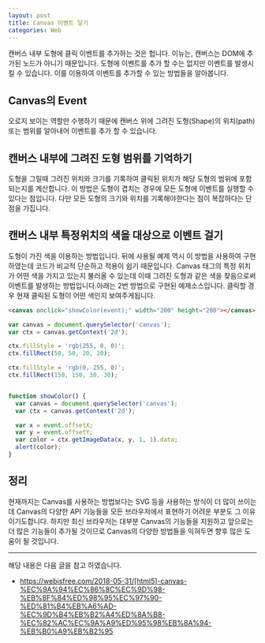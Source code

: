 ```yaml
---
layout: post
title: Canvas 이벤트 달기
categories: Web
---
```


캔버스 내부 도형에 클릭 이벤트를 추가하는 것은 헙니다. 이뉴는, 캔버스는 DOM에 추가된 노드가 아니기 때문입니다. 도형에 이벤트를 추가 할 수는 없지만 이벤트를 발생시킬 수 있습니다. 이를 이용하여 이벤트를 추가할 수 있는 방법들을 알아봅니다.

## Canvas의 Event

오로지 보이는 역할만 수행하기 때문에 캔버스 위에 그려진 도형(Shape)의 위치(path) 또는 범위를 알아내어 이벤트를 추가 할 수 있습니다.

## 캔버스 내부에 그려진 도형 범위를 기억하기

도형을 그릴때 그려진 위치와 크기를 기록하여 클릭된 위치가 해당 도형의 범위에 포함되는지를 계산합니다. 이 방법은 도형이 겹치는 경우에 모든 도형에 이벤트를 실행할 수 있다는 점입니다. 다만 모든 도형의 크기와 위치를 기록해야한다는 점이 복잡하다는 단점을 가집니다.

## 캔버스 내부 특정위치의 색을 대상으로 이벤트 걸기

도형이 가진 색을 이용하는 방법입니다. 뒤에 사용될 예제 역시 이 방법을 사용하여 구현하였는데 코드가 비교적 단순하고 적용이 쉽기 때문입니다. Canvas 태그의 특정 위치가 어떤 색을 가지고 있는지 불러올 수 있는데 이때 그려진 도형과 같은 색을 찾음으로써 이벤트를 발생하는 방법입니다.아래는 2번 방법으로 구현된 예제소스입니다. 클릭할 경우 현재 클릭된 도형이 어떤 색인지 보여주게됩니다.

```html
<canvas onclick="showColor(event);" width="200" height="200"></canvas>
```

```js
var canvas = document.querySelector('canvas');
var ctx = canvas.getContext('2d');

ctx.fillStyle = 'rgb(255, 0, 0)';
ctx.fillRect(50, 50, 20, 20);

ctx.fillStyle = 'rgb(0, 255, 0)';
ctx.fillRect(150, 150, 30, 30);


function showColor() {
  var canvas = document.querySelector('canvas');
  var ctx = canvas.getContext('2d');

  var x = event.offsetX;
  var y = event.offsetY;
  var color = ctx.getImageData(x, y, 1, 1).data;
  alert(color);
}
```

## 정리

현재까지는 Canvas를 사용하는 방법보다는 SVG 등을 사용하는 방식이 더 많이 쓰이는데 Canvas의 다양한 API 기능들을 모든 브라우저에서 표현하기 어려운 부분도 그 이유이기도합니다. 하지만 최신 브라우저는 대부분 Canvas의 기능들을 지원하고 앞으로는 더 많은 기능들이 추가될 것이므로 Canvas의 다양한 방법들을 익혀두면 향후 많은 도움이 될 것입니다.

---

해당 내용은 다음 글을 참고 하였습니다.

- https://webisfree.com/2018-05-31/[html5]-canvas-%EC%9A%94%EC%86%8C%EC%9D%98-%EB%8F%84%ED%98%95%EC%97%90-%ED%81%B4%EB%A6%AD-%EC%9D%B4%EB%B2%A4%ED%8A%B8-%EC%82%AC%EC%9A%A9%ED%95%98%EB%8A%94-%EB%B0%A9%EB%B2%95
